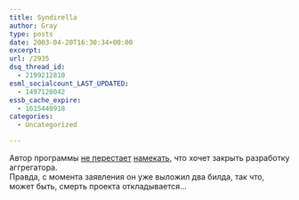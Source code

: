 ```yaml
---
title: Syndirella
author: Gray
type: posts
date: 2003-04-20T16:30:34+00:00
excerpt:
url: /2935
dsq_thread_id:
  - 2199212810
esml_socialcount_LAST_UPDATED:
  - 1497128042
essb_cache_expire:
  - 1615440918
categories:
  - Uncategorized

---
```








Автор программы <a href="http://yole.livejournal.com/120073.html" target="_blank">не перестает</a> <a href="http://home.yole.ru/weblog/archives/000092.html" target="_blank">намекать</a>, что хочет закрыть разработку аггрегатора.  
Правда, с момента заявления он уже выложил два билда, так что, может быть, смерть проекта откладывается&#8230;